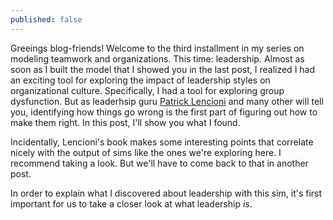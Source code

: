 ```yaml
---
published: false
---
```

Greeings blog-friends! Welcome to the third installment in my series on modeling teamwork and organizations. This time: leadership. Almost as soon as I built the model that I showed you in the last post, I realized I had an exciting tool for exploring the impact of leadership styles on organizational culture. Specifically, I had a tool for exploring group dysfunction. But as leaderhsip guru [Patrick Lencioni](https://www.tablegroup.com/books/dysfunctions) and many other will tell you, identifying how things go wrong is the first part of figuring out how to make them right. In this post, I'll show you what I found.

Incidentally, Lencioni's book makes some interesting points that correlate nicely with the output of sims like the ones we're exploring here. I recommend taking a look. But we'll have to come back to that in another post. 

In order to explain what I discovered about leadership with this sim, it's first important for us to take a closer look at what leadership _is_. 




